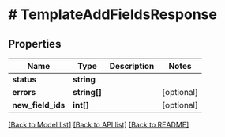 # # TemplateAddFieldsResponse

## Properties

Name | Type | Description | Notes
------------ | ------------- | ------------- | -------------
**status** | **string** |  |
**errors** | **string[]** |  | [optional]
**new_field_ids** | **int[]** |  | [optional]

[[Back to Model list]](../../README.md#models) [[Back to API list]](../../README.md#endpoints) [[Back to README]](../../README.md)
